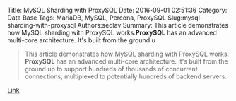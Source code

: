 Title: MySQL Sharding with ProxySQL
Date: 2016-09-01 02:51:36
Category: Data Base
Tags: MariaDB, MySQL, Percona, ProxySQL
Slug:mysql-sharding-with-proxysql
Authors:sedlav
Summary: This article demonstrates how MySQL sharding with ProxySQL works.**ProxySQL** has an advanced multi-core architecture. It's built from the ground u

> This article demonstrates how MySQL sharding with ProxySQL works.
**ProxySQL** has an advanced multi-core architecture. It's built from the ground up to support hundreds of thousands of concurrent connections, multiplexed to potentially hundreds of backend servers.

[Link](https://www.percona.com/blog/2016/08/30/mysql-sharding-with-proxysql/)
